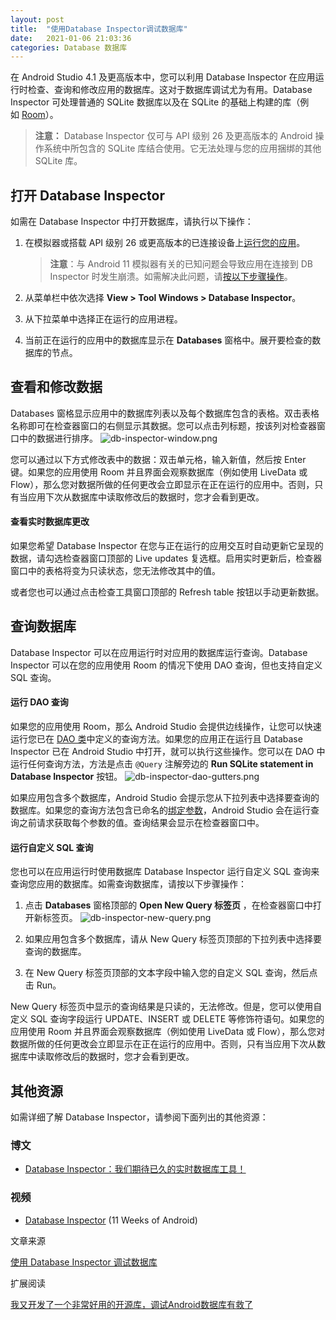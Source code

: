 ```yaml
---
layout: post
title:  "使用Database Inspector调试数据库"
date:   2021-01-06 21:03:36
categories: Database 数据库
---
```

在 Android Studio 4.1 及更高版本中，您可以利用 Database Inspector 在应用运行时检查、查询和修改应用的数据库。这对于数据库调试尤为有用。Database Inspector 可处理普通的 SQLite 数据库以及在 SQLite 的基础上构建的库（例如 [Room](https://developer.android.com/training/data-storage/room?hl=zh-cn)）。

> **注意：** Database Inspector 仅可与 API 级别 26 及更高版本的 Android 操作系统中所包含的 SQLite 库结合使用。它无法处理与您的应用捆绑的其他 SQLite 库。

## 打开 Database Inspector

如需在 Database Inspector 中打开数据库，请执行以下操作：

1.  在模拟器或搭载 API 级别 26 或更高版本的已连接设备上[运行您的应用](https://developer.android.com/studio/run?hl=zh-cn)。

    > **注意**：与 Android 11 模拟器有关的已知问题会导致应用在连接到 DB Inspector 时发生崩溃。如需解决此问题，请[按以下步骤操作](https://developer.android.com/studio/known-issues?hl=zh-cn#ki-android-11-db-inspector)。
2.  从菜单栏中依次选择 **View > Tool Windows > Database Inspector**。

3.  从下拉菜单中选择正在运行的应用进程。

4.  当前正在运行的应用中的数据库显示在 **Databases** 窗格中。展开要检查的数据库的节点。

## 查看和修改数据

Databases 窗格显示应用中的数据库列表以及每个数据库包含的表格。双击表格名称即可在检查器窗口的右侧显示其数据。您可以点击列标题，按该列对检查器窗口中的数据进行排序。
![db-inspector-window.png](https://upload-images.jianshu.io/upload_images/18406403-60653cdfcc0b5c18.png?imageMogr2/auto-orient/strip%7CimageView2/2/w/1240)

您可以通过以下方式修改表中的数据：双击单元格，输入新值，然后按 Enter 键。如果您的应用使用 Room 并且界面会观察数据库（例如使用 LiveData 或 Flow），那么您对数据所做的任何更改会立即显示在正在运行的应用中。否则，只有当应用下次从数据库中读取修改后的数据时，您才会看到更改。

#### 查看实时数据库更改

如果您希望 Database Inspector 在您与正在运行的应用交互时自动更新它呈现的数据，请勾选检查器窗口顶部的 Live updates 复选框。启用实时更新后，检查器窗口中的表格将变为只读状态，您无法修改其中的值。

或者您也可以通过点击检查工具窗口顶部的 Refresh table 按钮以手动更新数据。

## 查询数据库

Database Inspector 可以在应用运行时对应用的数据库运行查询。Database Inspector 可以在您的应用使用 Room 的情况下使用 DAO 查询，但也支持自定义 SQL 查询。

#### 运行 DAO 查询

如果您的应用使用 Room，那么 Android Studio 会提供边线操作，让您可以快速运行您已在 [DAO 类](https://developer.android.com/training/data-storage/room/accessing-data?hl=zh-cn)中定义的查询方法。如果您的应用正在运行且 Database Inspector 已在 Android Studio 中打开，就可以执行这些操作。您可以在 DAO 中运行任何查询方法，方法是点击 `@Query` 注解旁边的 **Run SQLite statement in Database Inspector** 按钮。
![db-inspector-dao-gutters.png](https://upload-images.jianshu.io/upload_images/18406403-79fb44e2940bcf30.png?imageMogr2/auto-orient/strip%7CimageView2/2/w/1240)


如果应用包含多个数据库，Android Studio 会提示您从下拉列表中选择要查询的数据库。如果您的查询方法包含已命名的[绑定参数](https://developer.android.com/training/data-storage/room/accessing-data?hl=zh-cn#query-params)，Android Studio 会在运行查询之前请求获取每个参数的值。查询结果会显示在检查器窗口中。

#### 运行自定义 SQL 查询

您也可以在应用运行时使用数据库 Database Inspector 运行自定义 SQL 查询来查询您应用的数据库。如需查询数据库，请按以下步骤操作：

1.  点击 **Databases** 窗格顶部的 **Open New Query 标签页** ，在检查器窗口中打开新标签页。
![db-inspector-new-query.png](https://upload-images.jianshu.io/upload_images/18406403-207f95dbaeed07c4.png?imageMogr2/auto-orient/strip%7CimageView2/2/w/1240)

2.  如果应用包含多个数据库，请从 New Query 标签页顶部的下拉列表中选择要查询的数据库。

3.  在 New Query 标签页顶部的文本字段中输入您的自定义 SQL 查询，然后点击 Run。

New Query 标签页中显示的查询结果是只读的，无法修改。但是，您可以使用自定义 SQL 查询字段运行 UPDATE、INSERT 或 DELETE 等修饰符语句。如果您的应用使用 Room 并且界面会观察数据库（例如使用 LiveData 或 Flow），那么您对数据所做的任何更改会立即显示在正在运行的应用中。否则，只有当应用下次从数据库中读取修改后的数据时，您才会看到更改。

## 其他资源

如需详细了解 Database Inspector，请参阅下面列出的其他资源：

### 博文

*   [Database Inspector：我们期待已久的实时数据库工具！](https://medium.com/androiddevelopers/database-inspector-9e91aa265316)

### 视频

*   [Database Inspector](https://www.youtube.com/watch?v=UMc7Tu0nKYQ&hl=zh-cn) (11 Weeks of Android)

文章来源

[使用 Database Inspector 调试数据库](https://developer.android.com/studio/inspect/database?hl=zh-cn)

扩展阅读

[我又开发了一个非常好用的开源库，调试Android数据库有救了]([https://guolin.blog.csdn.net/article/details/111120730](https://guolin.blog.csdn.net/article/details/111120730)
)